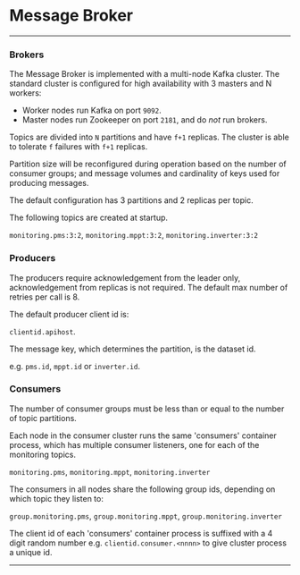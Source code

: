# Message Broker
---

### Brokers

The Message Broker is implemented with a multi-node Kafka cluster. The standard cluster is configured for high availability with  3 masters and N workers: 

- Worker nodes run Kafka on port `9092`. 
- Master nodes run Zookeeper on port `2181`, and do _not_ run brokers.

Topics are divided into `N` partitions and have `f+1` replicas. 
The cluster is able to tolerate `f` failures with `f+1` replicas. 

Partition size will be reconfigured during operation based on the number of consumer groups; and message volumes and cardinality of keys used for producing messages.

The default configuration has 3 partitions and 2 replicas per topic.

The following topics are created at startup.

  `monitoring.pms:3:2`, `monitoring.mppt:3:2`, `monitoring.inverter:3:2`

### Producers

The producers require acknowledgement from the leader only, acknowledgement from replicas is not required. 
The default max number of retries per call is 8.

The default producer client id is:

 `clientid.apihost`.

The message key, which determines the partition, is the dataset id. 

e.g. `pms.id`, `mppt.id` or `inverter.id`.   

### Consumers

The number of consumer groups must be less than or equal to the number of topic partitions.

Each node in the consumer cluster runs the same 'consumers' container process, which has multiple consumer listeners, one for each of the monitoring topics.

   `monitoring.pms`, `monitoring.mppt`, `monitoring.inverter`

The consumers in all nodes share the following group ids, depending on which topic they listen to:

   `group.monitoring.pms`, `group.monitoring.mppt`, `group.monitoring.inverter`

The client id of each 'consumers' container process is suffixed with a 4 digit random number e.g. `clientid.consumer.<nnnn>` to give cluster process a unique id.

---
